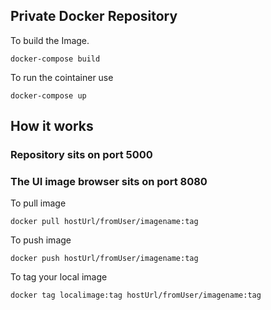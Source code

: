 ## Private Docker Repository ##


To build the Image.

```docker
docker-compose build
```

To run the cointainer use

```docker
docker-compose up
```


## How it works

### Repository sits on port 5000 
### The UI image browser sits on port 8080

To pull image

```Docker
docker pull hostUrl/fromUser/imagename:tag
```

To push image

```Docker
docker push hostUrl/fromUser/imagename:tag
```

To tag your local image

```docker
docker tag localimage:tag hostUrl/fromUser/imagename:tag
```
